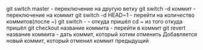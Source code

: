 git switch master - переключение на другую ветку
git switch -d коммит - переключение на коммит
git switch -d HEAD~1 - перейти на количество коммитов(после ~)
git switch - - откуда пришёл
cd ~ из того откуда пришёл
git checkout название коммита - перейти в коммит
git revert название коммита - дать коммит, который хотим отменить 
Добавляется новый коммит, который отменил коммит предыдущий
